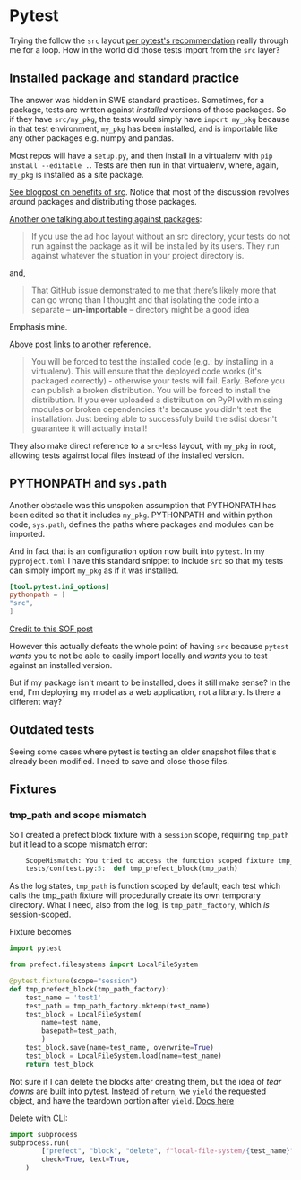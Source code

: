 # Pytest

Trying the follow the `src` layout [per pytest's recommendation](https://docs.pytest.org/en/7.1.x/explanation/goodpractices.html#choosing-a-test-layout-import-rules) really through me for a loop. How in the world did those tests import from the `src` layer?

## Installed package and standard practice

The answer was hidden in SWE standard practices. Sometimes, for a package, tests are written against *installed* versions of those packages. So if they have `src/my_pkg`, the tests would simply have `import my_pkg` because in that test environment, `my_pkg` has been installed, and is importable like any other packages e.g. numpy and pandas.

Most repos will have a `setup.py`, and then install in a virtualenv with `pip install --editable .`. Tests are then run in that virtualenv, where, again, `my_pkg` is installed as a site package.

[See blogpost on benefits of src](https://bskinn.github.io/My-How-Why-Pyproject-Src/). Notice that most of the discussion revolves around packages and distributing those packages.

[Another one talking about testing against packages](https://hynek.me/articles/testing-packaging/):

> If you use the ad hoc layout without an src directory, your tests do not run against the package as it will be installed by its users. They run against whatever the situation in your project directory is.

and,

> That GitHub issue demonstrated to me that there’s likely more that can go wrong than I thought and that isolating the code into a separate – **un-importable** – directory might be a good idea

Emphasis mine.

[Above post links to another reference](https://blog.ionelmc.ro/2014/05/25/python-packaging/#the-structure).

> You will be forced to test the installed code (e.g.: by installing in a virtualenv). This will ensure that the deployed code works (it's packaged correctly) - otherwise your tests will fail. Early. Before you can publish a broken distribution.
    You will be forced to install the distribution. If you ever uploaded a distribution on PyPI with missing modules or broken dependencies it's because you didn't test the installation. Just beeing able to successfuly build the sdist doesn't guarantee it will actually install!

They also make direct reference to a `src`-less layout, with `my_pkg` in root, allowing tests against local files instead of the installed version.

## PYTHONPATH and `sys.path`

Another obstacle was this unspoken assumption that PYTHONPATH has been edited so that it includes `my_pkg`. PYTHONPATH and within python code, `sys.path`, defines the paths where packages and modules can be imported.

And in fact that is an configuration option now built into `pytest`. In my `pyproject.toml` I have this standard snippet to include `src` so that my tests can simply import `my_pkg` as if it was installed.

```toml
[tool.pytest.ini_options]
pythonpath = [
"src",
]
```

[Credit to this SOF post](https://stackoverflow.com/questions/50155464/using-pytest-with-a-src-layer)

However this actually defeats the whole point of having `src` because `pytest` *wants* you to not be able to easily import locally and *wants* you to test against an installed version.

But if my package isn't meant to be installed, does it still make sense? In the end, I'm deploying my model as a web application, not a library. Is there a different way?

## Outdated tests

Seeing some cases where pytest is testing an older snapshot files that's already been modified. I need to save and close those files.

## Fixtures

### tmp_path and scope mismatch

So I created a prefect block fixture with a `session` scope, requiring `tmp_path` but it lead to a scope mismatch error:

```py
    ScopeMismatch: You tried to access the function scoped fixture tmp_path with a session scoped request object, involved factories:
    tests/conftest.py:5:  def tmp_prefect_block(tmp_path)
```

As the log states, `tmp_path` is function scoped by default; each test which calls the tmp_path fixture will procedurally create its own temporary directory. What I need, also from the log, is `tmp_path_factory`, which *is* session-scoped.

Fixture becomes

```py
import pytest

from prefect.filesystems import LocalFileSystem 

@pytest.fixture(scope="session")
def tmp_prefect_block(tmp_path_factory):
    test_name = 'test1'
    test_path = tmp_path_factory.mktemp(test_name)
    test_block = LocalFileSystem(
        name=test_name, 
        basepath=test_path,
        )
    test_block.save(name=test_name, overwrite=True)
    test_block = LocalFileSystem.load(name=test_name)
    return test_block
```

Not sure if I can delete the blocks after creating them, but the idea of *tear downs* are built into pytest. Instead of `return`, we `yield` the requested object, and have the teardown portion after `yield`. [Docs here](https://docs.pytest.org/en/latest/how-to/fixtures.html#teardown-cleanup-aka-fixture-finalization)

Delete with CLI:

```py
import subprocess
subprocess.run(
        ["prefect", "block", "delete", f"local-file-system/{test_name}"],
        check=True, text=True,
    )
```